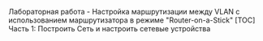 Лабораторная работа - Настройка маршрутизации между VLAN с использованием маршрутизатора в режиме "Router-on-a-Stick"
[TOC]
 Часть 1: Построить Сеть и настроить сетевые устройства
